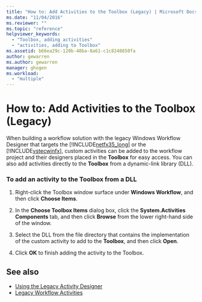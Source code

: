 ```yaml
---
title: "How to: Add Activities to the Toolbox (Legacy) | Microsoft Docs"
ms.date: "11/04/2016"
ms.reviewer: ""
ms.topic: "reference"
helpviewer_keywords: 
  - "Toolbox, adding activities"
  - "activities, adding to Toolbox"
ms.assetid: b66ea29c-120b-40ba-8a61-c1c8240850fa
author: gewarren
ms.author: gewarren
manager: ghogen
ms.workload: 
  - "multiple"
---
```

# How to: Add Activities to the Toolbox (Legacy)
When building a workflow solution with the legacy Windows Workflow Designer that targets the [!INCLUDE[netfx35_long](../workflow-designer/includes/netfx35_long_md.md)] or the [!INCLUDE[vstecwinfx](../workflow-designer/includes/vstecwinfx_md.md)], custom activities can be added to the workflow project and their designers placed in the **Toolbox** for easy access. You can also add activities directly to the **Toolbox** from a dynamic-link library (DLL).

### To add an activity to the Toolbox from a DLL

1.  Right-click the Toolbox window surface under **Windows Workflow**, and then click **Choose Items**.

2.  In the **Choose Toolbox Items** dialog box, click the **System.Activities Components** tab, and then click **Browse** from the lower right-hand side of the window.

3.  Select the DLL from the file directory that contains the implementation of the custom activity to add to the **Toolbox**, and then click **Open**.

4.  Click **OK** to finish adding the activity to the Toolbox.

## See also

- [Using the Legacy Activity Designer](../workflow-designer/using-the-legacy-activity-designer.md)
- [Legacy Workflow Activities](../workflow-designer/legacy-workflow-activities.md)